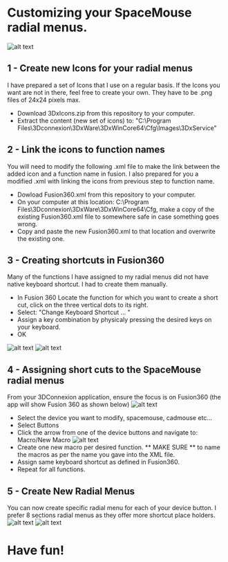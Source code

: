 # Customizing your SpaceMouse radial menus.
![alt text](https://github.com/MirageC79/3DxConnexion_FusionIcons/blob/master/3dx_KeyMapping.png?raw=true)


## 1 - Create new Icons for your radial menus
I have prepared a set of Icons that I use on a regular basis.  If the Icons you want are not in there, feel free to create your own.  They have to be .png files of 24x24 pixels max.

- Download 3DxIcons.zip from this repository to your computer.
- Extract the content (new set of icons) to: "C:\Program Files\3Dconnexion\3DxWare\3DxWinCore64\Cfg\Images\3DxService"


## 2 - Link the icons to function names
You will need to modify the following .xml file to make the link between the added icon and a function name in fusion. 
I also prepared for you a modified .xml with linking the icons from previous step to function name.

- Dowload Fusion360.xml from this repository to your computer.
- On your computer at this location: C:\Program Files\3Dconnexion\3DxWare\3DxWinCore64\Cfg, make a copy of the existing Fusion360.xml file to somewhere safe in case something goes wrong.
- Copy and paste the new Fusion360.xml to that location and overwrite the existing one. 


## 3 - Creating shortcuts in Fusion360
Many of the functions I have assigned to my radial menus did not have native keyboard shortcut.  I had to create them manually.
- In Fusion 360 Locate the function for which you want to create a short cut, click on the three vertical dots to its right.
- Select: "Change Keyboard Shortcut ... "
- Assign a key combination by physicaly pressing the desired keys on your keyboard.
- OK

![alt text](https://github.com/MirageC79/3DxConnexion_FusionIcons/blob/master/FusionKeyboardShortcut.png?raw=true)
![alt text](https://github.com/MirageC79/3DxConnexion_FusionIcons/blob/master/FusionKeyboardShortcutAssign.png?raw=true)


## 4 - Assigning short cuts to the SpaceMouse radial menus
From your 3DConnexion application, ensure the focus is on Fusion360 (the app will show Fusion 360 as shown below)
![alt text](https://github.com/MirageC79/3DxConnexion_FusionIcons/blob/master/3dxapp.png?raw=true)
- Select the device you want to modify, spacemouse, cadmouse etc...
- Select Buttons
- Click the arrow from one of the device buttons and navigate to: Macro/New Macro
![alt text](https://github.com/MirageC79/3DxConnexion_FusionIcons/blob/master/3dxappNewMacro.png?raw=true)
- Create one new macro per desired function.  ** MAKE SURE ** to name the macros as per the name you gave into the XML file.
- Assign same keyboard shortcut as defined in Fusion360.
- Repeat for all functions.


## 5 - Create New Radial Menus
You can now create specific radial menu for each of your device button.  I prefer 8 sections radial menus as they offer more shortcut place holders.
![alt text](https://github.com/MirageC79/3DxConnexion_FusionIcons/blob/master/3dxappRadialMenu.png?raw=true)
![alt text](https://github.com/MirageC79/3DxConnexion_FusionIcons/blob/master/3dxappRadialMenuMAcro.png?raw=true)


# Have fun!
